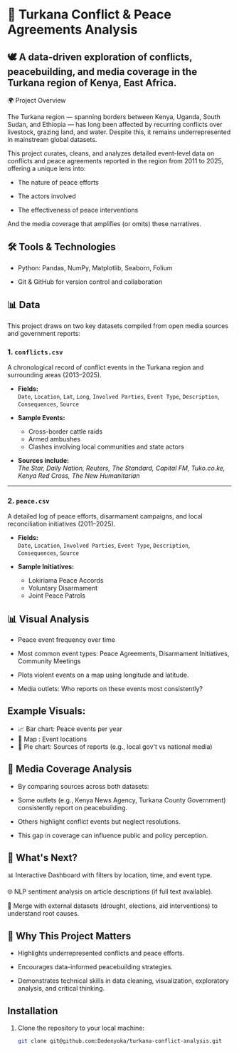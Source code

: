 # 📌 Turkana Conflict & Peace Agreements Analysis
## 🕊️ A data-driven exploration of conflicts, peacebuilding, and media coverage in the Turkana region of Kenya, East Africa.
🌍 Project Overview

The Turkana region — spanning borders between Kenya, Uganda, South Sudan, and Ethiopia — has long been affected by recurring conflicts over livestock, grazing land, and water. Despite this, it remains underrepresented in mainstream global datasets.

This project curates, cleans, and analyzes detailed event-level data on conflicts and peace agreements reported in the region from 2011 to 2025, offering a unique lens into:

- The nature of peace efforts

- The actors involved

- The effectiveness of peace interventions

 And the media coverage that amplifies (or omits) these narratives.

## 🛠️ Tools & Technologies
- Python: Pandas, NumPy, Matplotlib, Seaborn, Folium

- Git & GitHub for version control and collaboration

## 📊 Data

This project draws on two key datasets compiled from open media sources and government reports:

### 1. `conflicts.csv`
A chronological record of conflict events in the Turkana region and surrounding areas (2013–2025).

- **Fields:**  
  `Date`, `Location`, `Lat`, `Long`, `Involved Parties`, `Event Type`, `Description`, `Consequences`, `Source`

- **Sample Events:**  
  - Cross-border cattle raids  
  - Armed ambushes  
  - Clashes involving local communities and state actors

- **Sources include:**  
  *The Star, Daily Nation, Reuters, The Standard, Capital FM, Tuko.co.ke, Kenya Red Cross, The New Humanitarian*

---

### 2. `peace.csv`
A detailed log of peace efforts, disarmament campaigns, and local reconciliation initiatives (2011–2025).

- **Fields:**  
  `Date`, `Location`, `Involved Parties`, `Event Type`, `Description`, `Consequences`, `Source`

- **Sample Initiatives:**  
  - Lokiriama Peace Accords  
  - Voluntary Disarmament
  - Joint Peace Patrols


## 📊 Visual Analysis
- Peace event frequency over time

- Most common event types: Peace Agreements, Disarmament Initiatives, Community Meetings

- Plots violent events on a map using longitude and latitude.

- Media outlets: Who reports on these events most consistently?

## Example Visuals:
- 📈 Bar chart: Peace events per year
- 🧭 Map : Event locations
- 📡 Pie chart: Sources of reports (e.g., local gov’t vs national media)

## 📰 Media Coverage Analysis
- By comparing sources across both datasets:

- Some outlets (e.g., Kenya News Agency, Turkana County Government) consistently report on peacebuilding.

- Others highlight conflict events but neglect resolutions.

- This gap in coverage can influence public and policy perception.

## 🚀 What's Next?
📊 Interactive Dashboard with filters by location, time, and event type.

🌐 NLP sentiment analysis on article descriptions (if full text available).

🤝 Merge with external datasets (drought, elections, aid interventions) to understand root causes.

## 🙋 Why This Project Matters
- Highlights underrepresented conflicts and peace efforts.

- Encourages data-informed peacebuilding strategies.

- Demonstrates technical skills in data cleaning, visualization, exploratory analysis, and critical thinking.

## Installation

1. Clone the repository to your local machine:
   ```bash
   git clone git@github.com:Dedenyoka/turkana-conflict-analysis.git

